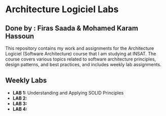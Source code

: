 # Architecture Logiciel Labs
## Done by : Firas Saada & Mohamed Karam Hassoun

This repository contains my work and assignments for the Architecture Logiciel (Software Architecture) course that I am studying at INSAT. 
The course covers various topics related to software architecture principles, design patterns, and best practices, and includes weekly lab assignments.

## Weekly Labs
- **LAB 1:** Understanding and Applying SOLID Principles
- **LAB 2:**
- **LAB 3:**
- **LAB 4:**
